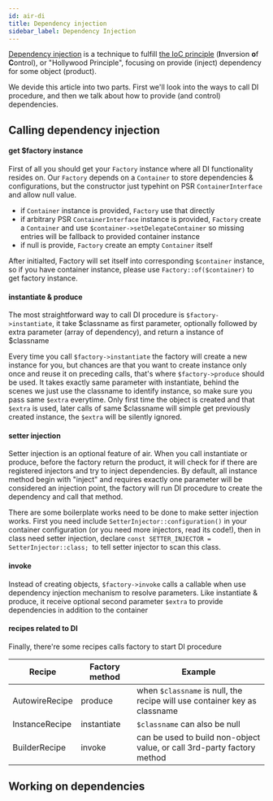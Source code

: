 ```yaml
---
id: air-di
title: Dependency injection
sidebar_label: Dependency Injection
---
```


[Dependency injection](https://en.wikipedia.org/wiki/Dependency_injection) is a technique to fulfill [the IoC principle](https://en.wikipedia.org/wiki/Inversion_of_control) (**I**nversion **o**f **C**ontrol), or "Hollywood Principle", focusing on provide (inject) dependency for some object (product).

We devide this article into two parts. First we'll look into the ways to call DI procedure, and then we talk about how to provide (and control) dependencies.

## Calling dependency injection

#### get $factory instance

First of all you should get your `Factory` instance where all DI functionality resides on. Our `Factory` depends on a `Container` to store dependencies & configurations, but the constructor just typehint on PSR `ContainerInterface` and allow null value.

+ if `Container` instance is provided, `Factory` use that directly
+ if arbitrary PSR `ContainerInterface` instance is provided, `Factory` create a `Container` and use `$container->setDelegateContainer` so missing entries will be fallback to provided container instance
+ if null is provide, `Factory` create an empty `Container` itself

After initialted, Factory will set itself into corresponding `$container` instance, so if you have container instance, please use `Factory::of($container)` to get factory instance.

#### instantiate & produce

The most straightforward way to call DI procedure is `$factory->instantiate`, it take \$classname as first parameter, optionally followed by extra parameter (array of dependency), and return a instance of  \$classname

Every time you call `$factory->instantiate` the factory will create a new instance for you, but chances are that you want to create instance only once and reuse it on preceding calls, that's where `$factory->produce` should be used. It takes exactly same parameter with instantiate, behind the scenes we just use the classname to identify instance, so make sure you pass same `$extra` everytime. Only first time the object is created and that `$extra` is used, later calls of same \$classname will simple get previously created instance, the `$extra` will be silently ignored.

#### setter injection

Setter injection is an optional feature of air. When you call instantiate or produce, before the factory return the product, it will check for if there are registered injectors and try to inject dependencies. By default, all instance method begin with "inject" and requires exactly one parameter will be considered an injection point, the factory will run DI procedure to create the dependency and call that method.

There are some boilerplate works need to be done to make setter injection works. First you need include `SetterInjector::configuration()` in your container configuration (or you need more injectors, read its code!), then in class need setter injection, declare `const SETTER_INJECTOR = SetterInjector::class; `to tell setter injector to scan this class.

#### invoke

Instead of creating objects, `$factory->invoke` calls a callable when use dependency injection mechanism to resolve parameters. Like instantiate & produce, it receive optional second parameter `$extra` to provide dependencies in addition to the container

#### recipes related to DI

Finally, there're some recipes calls factory to start DI procedure

| Recipe         | Factory method | Example                                                      |
| -------------- | -------------- | ------------------------------------------------------------ |
| AutowireRecipe | produce        | when `$classname` is null, the recipe will use container key as classname |
| InstanceRecipe | instantiate    | `$classname` can also be null                                |
| BuilderRecipe  | invoke         | can be used to build non-object value, or call 3rd-party factory method |

## Working on dependencies

